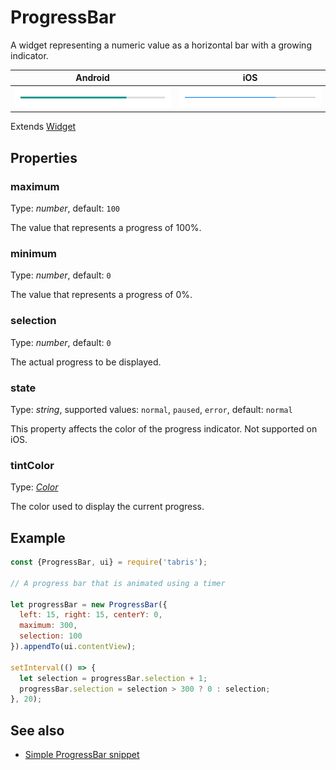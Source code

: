 ---
---
# ProgressBar

A widget representing a numeric value as a horizontal bar with a growing indicator.

Android | iOS
--- | ---
![ProgressBar on Android](img/android/ProgressBar.png) | ![ProgressBar on iOS](img/ios/ProgressBar.png)

Extends [Widget](Widget.md)

## Properties

### maximum

Type: *number*, default: `100`

The value that represents a progress of 100%.

### minimum

Type: *number*, default: `0`

The value that represents a progress of 0%.

### selection

Type: *number*, default: `0`

The actual progress to be displayed.

### state

Type: *string*, supported values: `normal`, `paused`, `error`, default: `normal`

This property affects the color of the progress indicator. Not supported on iOS.

### tintColor

Type: *[Color](../types.md#color)*

The color used to display the current progress.


## Example

```js
const {ProgressBar, ui} = require('tabris');

// A progress bar that is animated using a timer

let progressBar = new ProgressBar({
  left: 15, right: 15, centerY: 0,
  maximum: 300,
  selection: 100
}).appendTo(ui.contentView);

setInterval(() => {
  let selection = progressBar.selection + 1;
  progressBar.selection = selection > 300 ? 0 : selection;
}, 20);
```
## See also

- [Simple ProgressBar snippet](https://github.com/eclipsesource/tabris-js/tree/v2.0.0-rc2/snippets/progressbar.js)
